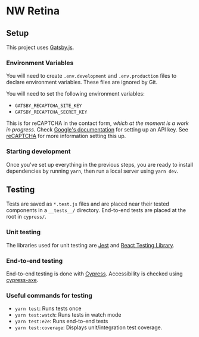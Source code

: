 # NW Retina

## Setup

This project uses [Gatsby.js](https://www.gatsbyjs.org/).

### Environment Variables

You will need to create `.env.development` and `.env.production` files to declare environment variables. These files are ignored by Git.

You will need to set the following environment variables:

* `GATSBY_RECAPTCHA_SITE_KEY`
* `GATSBY_RECAPTCHA_SECRET_KEY`

This is for reCAPTCHA in the contact form, *which at the moment is a work in progress*. Check [Google's documentation](https://www.google.com/recaptcha/intro/v3.html) for setting up an API key. See [reCAPTCHA](#recaptcha) for more information setting this up. 

### Starting development

Once you've set up everything in the previous steps, you are ready to install dependencies by running `yarn`, then run a local server using `yarn dev`.

## Testing

Tests are saved as `*.test.js` files and are placed near their tested components in a `__tests__/` directory.
End-to-end tests are placed at the root in `cypress/`.

### Unit testing

The libraries used for unit testing are [Jest](https://jestjs.io/) and [React Testing Library](https://testing-library.com/docs/react-testing-library/intro).

### End-to-end testing

End-to-end testing is done with [Cypress](https://www.cypress.io/). Accessibility is checked using [cypress-axe](https://www.npmjs.com/package/cypress-axe).

### Useful commands for testing

- `yarn test`: Runs tests once
- `yarn test:watch`: Runs tests in watch mode
- `yarn test:e2e`: Runs end-to-end tests
- `yarn test:coverage`: Displays unit/integration test coverage.

